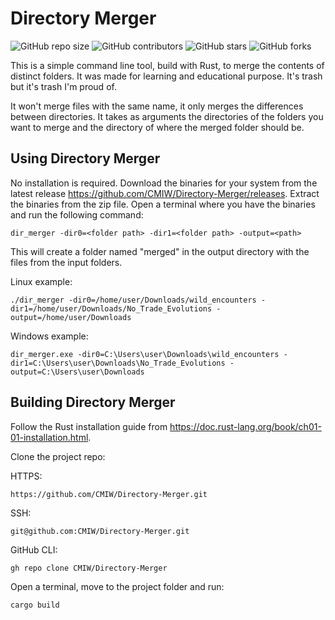 # Directory Merger

![GitHub repo size](https://img.shields.io/github/repo-size/CMIW/Directory-Merger)
![GitHub contributors](https://img.shields.io/github/contributors/CMIW/Directory-Merger)
![GitHub stars](https://img.shields.io/github/stars/CMIW/Directory-Merger?style=social)
![GitHub forks](https://img.shields.io/github/forks/CMIW/Directory-Merger?style=social)

This is a simple command line tool, build with Rust, to merge the contents of distinct folders. It was made for learning and educational purpose. It's trash but it's trash I'm proud of.

It won't merge files with the same name, it only merges the differences between directories. It takes as arguments the directories of the folders you want to merge and the directory of where the merged folder should be.

## Using Directory Merger

No installation is required. Download the binaries for your system from the latest release https://github.com/CMIW/Directory-Merger/releases. Extract the binaries from the zip file. Open a terminal where you have the binaries and run the following command:
```
dir_merger -dir0=<folder path> -dir1=<folder path> -output=<path>
```

This will create a folder named "merged" in the output directory with the files from the input folders.

Linux example:
```
./dir_merger -dir0=/home/user/Downloads/wild_encounters -dir1=/home/user/Downloads/No_Trade_Evolutions -output=/home/user/Downloads
```

Windows example:
```
dir_merger.exe -dir0=C:\Users\user\Downloads\wild_encounters -dir1=C:\Users\user\Downloads\No_Trade_Evolutions -output=C:\Users\user\Downloads
```
## Building Directory Merger

Follow the Rust installation guide from https://doc.rust-lang.org/book/ch01-01-installation.html.

Clone the project repo:

HTTPS:
```
https://github.com/CMIW/Directory-Merger.git
```

SSH:
```
git@github.com:CMIW/Directory-Merger.git
```

GitHub CLI:
```
gh repo clone CMIW/Directory-Merger
```
Open a terminal, move to the project folder and run:
```
cargo build
```
